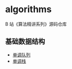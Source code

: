 # algorithms

B 站《算法精讲系列》源码仓库

## 基础数据结构

- [单调队列](./basic_data_structure/monotone_queue)
- [单调栈](./basic_data_structure/monotone_stack)
